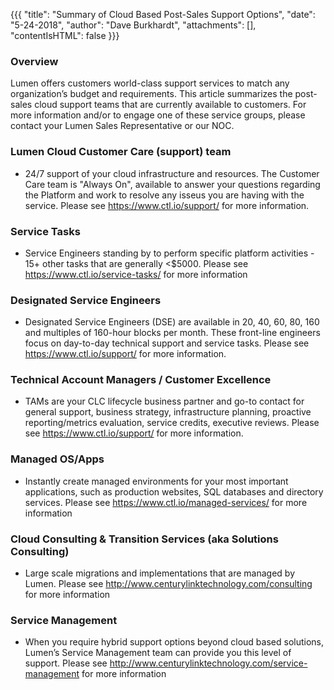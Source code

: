 {{{
  "title": "Summary of Cloud Based Post-Sales Support Options",
  "date": "5-24-2018",
  "author": "Dave Burkhardt",
  "attachments": [],
  "contentIsHTML": false
}}}

### Overview

Lumen offers customers world-class support services to match any organization’s budget and requirements. This article summarizes the post-sales cloud support teams that are currently available to customers. For more information and/or to engage one of these service groups, please contact your Lumen Sales Representative or our NOC.

<!--### CLoud Onboarding Services:
* All Lumen Cloud QuickStart Onboardings. Please see https://www.ctl.io/onboarding/ for more information.-->

### Lumen Cloud Customer Care (support) team
* 24/7 support of your cloud infrastructure and resources. The Customer Care team is "Always On", available to answer your questions regarding the Platform and work to resolve any isseus you are having with the service. Please see https://www.ctl.io/support/ for more information.

### Service Tasks
* Service Engineers standing by to perform specific platform activities - 15+ other tasks that are generally <$5000. Please see https://www.ctl.io/service-tasks/ for more information

### Designated Service Engineers
* Designated Service Engineers (DSE) are available in 20, 40, 60, 80, 160 and multiples of 160-hour blocks per month. These front-line engineers focus on day-to-day technical support and service tasks. Please see https://www.ctl.io/support/ for more information.

### Technical Account Managers / Customer Excellence
* TAMs are your CLC lifecycle business partner and go-to contact for general support, business strategy, infrastructure planning, proactive reporting/metrics evaluation, service credits, executive reviews. Please see https://www.ctl.io/support/ for more information.

### Managed OS/Apps
* Instantly create managed environments for your most important applications, such as production websites, SQL databases and directory services. Please see https://www.ctl.io/managed-services/ for more information


### Cloud Consulting & Transition Services (aka Solutions Consulting)
* Large scale migrations and implementations that are managed by Lumen. Please see http://www.centurylinktechnology.com/consulting for more information

### Service Management
* When you require hybrid support options beyond cloud based solutions, Lumen’s Service Management team can provide you this level of support. Please see http://www.centurylinktechnology.com/service-management for more information
